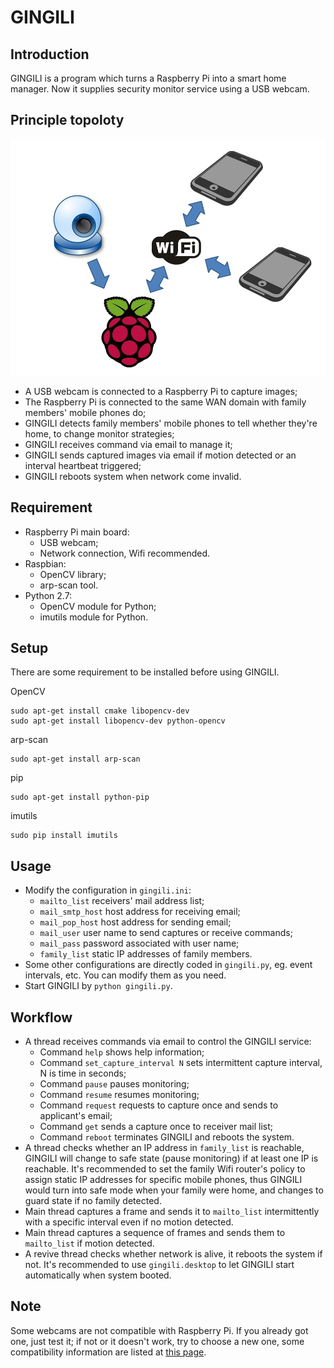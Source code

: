 # GINGILI

## Introduction

GINGILI is a program which turns a Raspberry Pi into a smart home manager.
Now it supplies security monitor service using a USB webcam.

## Principle topoloty

![](https://github.com/paladin-t/gingili/blob/master/topology.png)

* A USB webcam is connected to a Raspberry Pi to capture images;
* The Raspberry Pi is connected to the same WAN domain with family members'
mobile phones do;
* GINGILI detects family members' mobile phones to tell whether they're home,
to change monitor strategies;
* GINGILI receives command via email to manage it;
* GINGILI sends captured images via email if motion detected or an interval
heartbeat triggered;
* GINGILI reboots system when network come invalid.

## Requirement

* Raspberry Pi main board:
	* USB webcam;
	* Network connection, Wifi recommended.
* Raspbian:
	* OpenCV library;
	* arp-scan tool.
* Python 2.7:
	* OpenCV module for Python;
	* imutils module for Python.

## Setup

There are some requirement to be installed before using GINGILI.

OpenCV

    sudo apt-get install cmake libopencv-dev
    sudo apt-get install libopencv-dev python-opencv

arp-scan

    sudo apt-get install arp-scan

pip

    sudo apt-get install python-pip

imutils

    sudo pip install imutils

## Usage

* Modify the configuration in `gingili.ini`:
	* `mailto_list` receivers' mail address list;
	* `mail_smtp_host` host address for receiving email;
	* `mail_pop_host` host address for sending email;
	* `mail_user` user name to send captures or receive commands;
	* `mail_pass` password associated with user name;
	* `family_list` static IP addresses of family members.
* Some other configurations are directly coded in `gingili.py`, eg. event
intervals, etc. You can modify them as you need.
* Start GINGILI by `python gingili.py`.

## Workflow

* A thread receives commands via email to control the GINGILI service:
	* Command `help` shows help information;
	* Command `set_capture_interval N` sets intermittent capture interval, N is
time in seconds;
	* Command `pause` pauses monitoring;
	* Command `resume` resumes monitoring;
	* Command `request` requests to capture once and sends to applicant's email;
	* Command `get` sends a capture once to receiver mail list;
	* Command `reboot` terminates GINGILI and reboots the system.
* A thread checks whether an IP address in `family_list` is reachable, GINGILI
will change to safe state (pause monitoring) if at least one IP is reachable.
It's recommended to set the family Wifi router's policy to assign static IP
addresses for specific mobile phones, thus GINGILI would turn into safe mode
when your family were home, and changes to guard state if no family detected.
* Main thread captures a frame and sends it to `mailto_list` intermittently
with a specific interval even if no motion detected.
* Main thread captures a sequence of frames and sends them to `mailto_list` if
motion detected.
* A revive thread checks whether network is alive, it reboots the system if
not. It's recommended to use `gingili.desktop` to let GINGILI start
automatically when system booted.

## Note

Some webcams are not compatible with Raspberry Pi. If you already got one, just
test it; if not or it doesn't work, try to choose a new one, some compatibility
information are listed at [this page](http://elinux.org/RPi_USB_Webcams).
